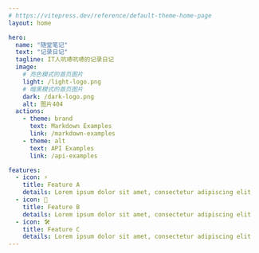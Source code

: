 ```yaml
---
# https://vitepress.dev/reference/default-theme-home-page
layout: home

hero:
  name: "随堂笔记"
  text: "记录日记"
  tagline: IT人吭哧吭哧的记录日记
  image:
    # 亮色模式的首页图片
    light: /light-logo.png
    # 暗黑模式的首页图片
    dark: /dark-logo.png
    alt: 图片404
  actions:
    - theme: brand
      text: Markdown Examples
      link: /markdown-examples
    - theme: alt
      text: API Examples
      link: /api-examples

features:
  - icon: ⚡️
    title: Feature A
    details: Lorem ipsum dolor sit amet, consectetur adipiscing elit
  - icon: 🖖
    title: Feature B
    details: Lorem ipsum dolor sit amet, consectetur adipiscing elit
  - icon: 🛠️
    title: Feature C
    details: Lorem ipsum dolor sit amet, consectetur adipiscing elit
---
```


